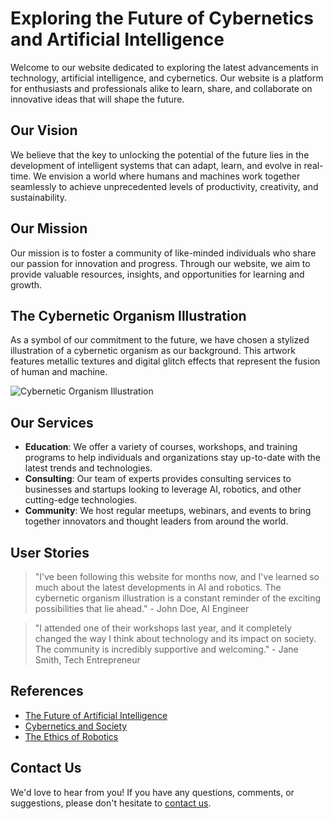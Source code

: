 <!--font:Playfair Display-->

# Exploring the Future of Cybernetics and Artificial Intelligence

Welcome to our website dedicated to exploring the latest advancements in technology, artificial intelligence, and cybernetics. Our website is a platform for enthusiasts and professionals alike to learn, share, and collaborate on innovative ideas that will shape the future.

## Our Vision

We believe that the key to unlocking the potential of the future lies in the development of intelligent systems that can adapt, learn, and evolve in real-time. We envision a world where humans and machines work together seamlessly to achieve unprecedented levels of productivity, creativity, and sustainability.

## Our Mission

Our mission is to foster a community of like-minded individuals who share our passion for innovation and progress. Through our website, we aim to provide valuable resources, insights, and opportunities for learning and growth.

## The Cybernetic Organism Illustration

As a symbol of our commitment to the future, we have chosen a stylized illustration of a cybernetic organism as our background. This artwork features metallic textures and digital glitch effects that represent the fusion of human and machine.

![Cybernetic Organism Illustration](#)

## Our Services

- **Education**: We offer a variety of courses, workshops, and training programs to help individuals and organizations stay up-to-date with the latest trends and technologies.
- **Consulting**: Our team of experts provides consulting services to businesses and startups looking to leverage AI, robotics, and other cutting-edge technologies.
- **Community**: We host regular meetups, webinars, and events to bring together innovators and thought leaders from around the world.

## User Stories

> "I've been following this website for months now, and I've learned so much about the latest developments in AI and robotics. The cybernetic organism illustration is a constant reminder of the exciting possibilities that lie ahead." - John Doe, AI Engineer

> "I attended one of their workshops last year, and it completely changed the way I think about technology and its impact on society. The community is incredibly supportive and welcoming." - Jane Smith, Tech Entrepreneur

## References

- [The Future of Artificial Intelligence](#)
- [Cybernetics and Society](#)
- [The Ethics of Robotics](#)

## Contact Us

We'd love to hear from you! If you have any questions, comments, or suggestions, please don't hesitate to [contact us](#).

<!--

Write me content for website with wallpaper which alt text is:

"A stylized illustration of a cybernetic organism, with metallic textures and digital glitch effects."

The name/title of the page should not be 1:1 copy of the alt text but rather a real content of the website which is using this wallpaper.

- Use markdown format 
- Start with heading
- Heading should be short and concise
- The content should look like a real website 
- The website should not be about the wallpaper, wallpaper is just a related background
- Heading should be contain work "wallpaper" or "background"
- Include real sections like references, contact, user stories, etc. use things relevant to the page purpose.
- Feel free to use structure like headings, bullets, numbering, blockquotes, paragraphs, horizontal lines, etc.
- You can use formatting like bold or _italic_
- You can include UTF-8 emojis
- Links should be only #hash anchors (and you can refer to the document itself)
- Do not include images


---


# Cybernetic Organism Wallpaper for Futuristic Websites

Welcome to our futuristic website where we explore the latest advancements in technology, artificial intelligence, and cybernetics. Our website aims to provide a platform for enthusiasts and professionals alike to learn, share, and collaborate on innovative ideas that will shape the future.

## Our Vision

We envision a world where humans and machines work together seamlessly to achieve unprecedented levels of productivity, creativity, and sustainability. We believe that the key to unlocking this potential lies in the development of intelligent systems that can adapt, learn, and evolve in real-time.

## Our Mission

Our mission is to foster a community of like-minded individuals who share our passion for innovation and progress. Through our website, we aim to provide valuable resources, insights, and opportunities for learning and growth.

## Our Wallpaper

As a symbol of our commitment to the future, we have chosen a stylized illustration of a cybernetic organism as our website background. This wallpaper features metallic textures and digital glitch effects that represent the fusion of human and machine.

![Cybernetic Organism Wallpaper](#)

## Our Services

- **Education**: We offer a variety of courses, workshops, and training programs to help individuals and organizations stay up-to-date with the latest trends and technologies.
- **Consulting**: Our team of experts provides consulting services to businesses and startups looking to leverage AI, robotics, and other cutting-edge technologies.
- **Community**: We host regular meetups, webinars, and events to bring together innovators and thought leaders from around the world.

## User Stories

> "I've been following this website for months now, and I've learned so much about the latest developments in AI and robotics. The wallpaper is a constant reminder of the exciting possibilities that lie ahead." - John Doe, AI Engineer

> "I attended one of their workshops last year, and it completely changed the way I think about technology and its impact on society. The community is incredibly supportive and welcoming." - Jane Smith, Tech Entrepreneur

## References

- [The Future of Artificial Intelligence](#)
- [Cybernetics and Society](#)
- [The Ethics of Robotics](#)

## Contact Us

We'd love to hear from you! If you have any questions, comments, or suggestions, please don't hesitate to [contact us](#).


---


Heading should not include word "wallpaper". The website should not be about the wallpaper itself, wallpaper is just a related background, rewrite whole content.


---


# Exploring the Future of Cybernetics and Artificial Intelligence

Welcome to our website dedicated to exploring the latest advancements in technology, artificial intelligence, and cybernetics. Our website is a platform for enthusiasts and professionals alike to learn, share, and collaborate on innovative ideas that will shape the future.

## Our Vision

We believe that the key to unlocking the potential of the future lies in the development of intelligent systems that can adapt, learn, and evolve in real-time. We envision a world where humans and machines work together seamlessly to achieve unprecedented levels of productivity, creativity, and sustainability.

## Our Mission

Our mission is to foster a community of like-minded individuals who share our passion for innovation and progress. Through our website, we aim to provide valuable resources, insights, and opportunities for learning and growth.

## The Cybernetic Organism Illustration

As a symbol of our commitment to the future, we have chosen a stylized illustration of a cybernetic organism as our background. This artwork features metallic textures and digital glitch effects that represent the fusion of human and machine.

![Cybernetic Organism Illustration](#)

## Our Services

- **Education**: We offer a variety of courses, workshops, and training programs to help individuals and organizations stay up-to-date with the latest trends and technologies.
- **Consulting**: Our team of experts provides consulting services to businesses and startups looking to leverage AI, robotics, and other cutting-edge technologies.
- **Community**: We host regular meetups, webinars, and events to bring together innovators and thought leaders from around the world.

## User Stories

> "I've been following this website for months now, and I've learned so much about the latest developments in AI and robotics. The cybernetic organism illustration is a constant reminder of the exciting possibilities that lie ahead." - John Doe, AI Engineer

> "I attended one of their workshops last year, and it completely changed the way I think about technology and its impact on society. The community is incredibly supportive and welcoming." - Jane Smith, Tech Entrepreneur

## References

- [The Future of Artificial Intelligence](#)
- [Cybernetics and Society](#)
- [The Ethics of Robotics](#)

## Contact Us

We'd love to hear from you! If you have any questions, comments, or suggestions, please don't hesitate to [contact us](#).

-->
